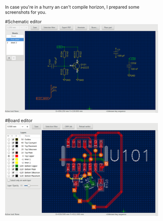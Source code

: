 In case you're in a hurry an can't compile horizon, I prepared some screenshots for you.

#Schematic editor
![Schematic editor](sch.png)

#Board editor
![Schematic editor](brd.png)
